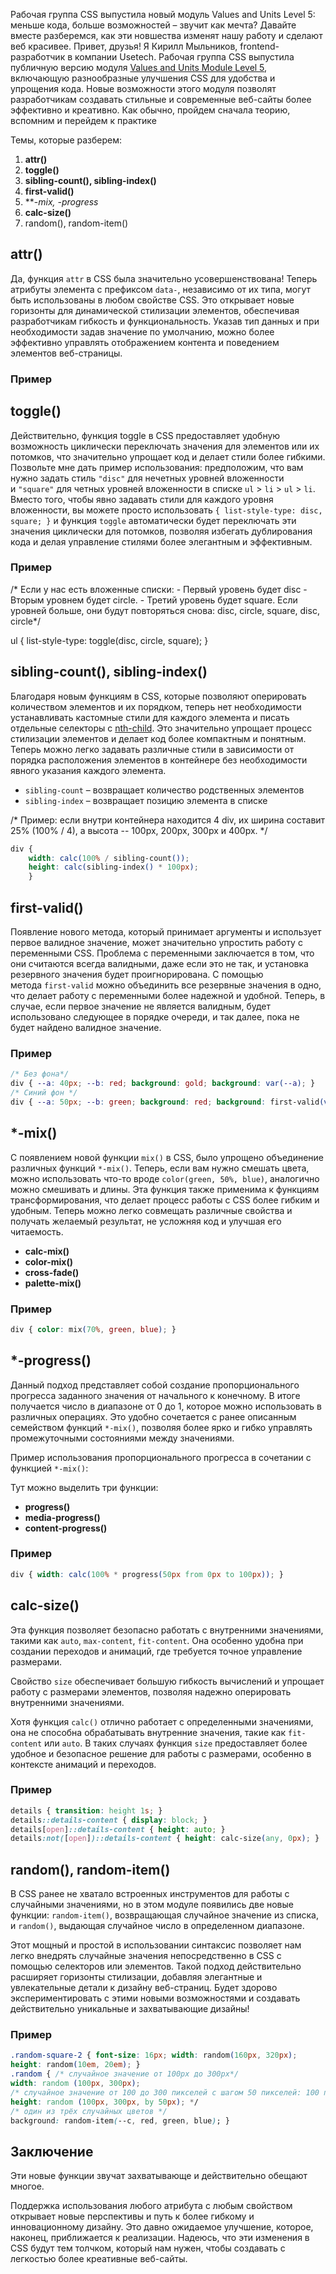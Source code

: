 Рабочая группа CSS выпустила новый модуль Values and Units Level 5: меньше кода, больше возможностей – звучит как мечта? Давайте вместе разберемся, как эти новшества изменят нашу работу и сделают веб красивее.
Привет, друзья! Я Кирилл Мыльников, frontend-разработчик в компании Usetech. Рабочая группа CSS выпустила публичную версию модуля [Values and Units Module Level 5](https://www.w3.org/TR/css-values-5/), включающую разнообразные улучшения CSS для удобства и упрощения кода. Новые возможности этого модуля позволят разработчикам создавать стильные и современные веб-сайты более эффективно и креативно. Как обычно, пройдем сначала теорию, вспомним и перейдем к практике  

Темы, которые разберем:

1. **attr()**
2. **toggle()**
3. **sibling-count(), sibling-index()**
4. **first-valid()**
5. **-*mix, -*progress**
6. **calc-size()**
7. random(), random-item()

## attr()

Да, функция `attr` в CSS была значительно усовершенствована! Теперь атрибуты элемента с префиксом `data-`, независимо от их типа, могут быть использованы в любом свойстве CSS. Это открывает новые горизонты для динамической стилизации элементов, обеспечивая разработчикам гибкость и функциональность. Указав тип данных и при необходимости задав значение по умолчанию, можно более эффективно управлять отображением контента и поведением элементов веб-страницы.

### Пример
<div data-width="89"></div> <div data-width="100"></div> <style> 
	div {
		width: attr(data-width px); } 
  </style>

## toggle()

Действительно, функция toggle в CSS предоставляет удобную возможность циклически переключать значения для элементов или их потомков, что значительно упрощает код и делает стили более гибкими. Позвольте мне дать пример использования: предположим, что вам нужно задать стиль `"disc"` для нечетных уровней вложенности и `"square"` для четных уровней вложенности в списке `ul` > `li` > `ul` > `li`. Вместо того, чтобы явно задавать стили для каждого уровня вложенности, вы можете просто использовать `{ list-style-type: disc, square; }` и функция `toggle` автоматически будет переключать эти значения циклически для потомков, позволяя избегать дублирования кода и делая управление стилями более элегантным и эффективным.

### Пример
/* Если у нас есть вложенные списки: - 
Первый уровень будет disc - 
Вторым уровнем будет circle. - 
Третий уровень будет square. 
Если уровней больше, они будут повторяться снова: disc, circle, square, disc, circle*/

ul { list-style-type: toggle(disc, circle, square); }

## sibling-count(), sibling-index()

Благодаря новым функциям в CSS, которые позволяют оперировать количеством элементов и их порядком, теперь нет необходимости устанавливать кастомные стили для каждого элемента и писать отдельные селекторы с [nth-child](https://doka.guide/css/child/). Это значительно упрощает процесс стилизации элементов и делает код более компактным и понятным. Теперь можно легко задавать различные стили в зависимости от порядка расположения элементов в контейнере без необходимости явного указания каждого элемента.

- `sibling-count` – возвращает количество родственных элементов
- `sibling-index` – возвращает позицию элемента в списке

/* Пример: если внутри контейнера находится 4 div, их ширина составит 25% (100% / 4), а высота -- 100px, 200px, 300px и 400px. */


```css
div { 
	width: calc(100% / sibling-count()); 
	height: calc(sibling-index() * 100px); 
	}
```

## first-valid()

Появление нового метода, который принимает аргументы и использует первое валидное значение, может значительно упростить работу с переменными CSS. Проблема с переменными заключается в том, что они считаются всегда валидными, даже если это не так, и установка резервного значения будет проигнорирована. С помощью метода `first-valid` можно объединить все резервные значения в одно, что делает работу с переменными более надежной и удобной. Теперь, в случае, если первое значение не является валидным, будет использовано следующее в порядке очереди, и так далее, пока не будет найдено валидное значение.

### Пример
```css
/* Без фона*/ 
div { --a: 40px; --b: red; background: gold; background: var(--a); } 
/* Синий фон */ 
div { --a: 50px; --b: green; background: red; background: first-valid(var(--a), var(--b)); }
```


## *-mix()

С появлением новой функции `mix()` в CSS, было упрощено объединение различных функций `*-mix()`. Теперь, если вам нужно смешать цвета, можно использовать что-то вроде `color(green, 50%, blue)`, аналогично можно смешивать и длины. Эта функция также применима к функциям трансформирования, что делает процесс работы с CSS более гибким и удобным. Теперь можно легко совмещать различные свойства и получать желаемый результат, не усложняя код и улучшая его читаемость.

- **calc-mix()**
- **color-mix()**
- **cross-fade()**
- **palette-mix()**

### Пример
```css
div { color: mix(70%, green, blue); }
```


## *-progress()

Данный подход представляет собой создание пропорционального прогресса заданного значения от начального к конечному. В итоге получается число в диапазоне от 0 до 1, которое можно использовать в различных операциях. Это удобно сочетается с ранее описанным семейством функций `*-mix()`, позволяя более ярко и гибко управлять промежуточными состояниями между значениями.

Пример использования пропорционального прогресса в сочетании с функцией `*-mix()`:

Тут можно выделить три функции:

- **progress()**
- **media-progress()**
- **content-progress()**

### Пример

```css
div { width: calc(100% * progress(50px from 0px to 100px)); }
```


## calc-size()

Эта функция позволяет безопасно работать с внутренними значениями, такими как `auto`, `max-content`, `fit-content`. Она особенно удобна при создании переходов и анимаций, где требуется точное управление размерами.

Свойство `size` обеспечивает большую гибкость вычислений и упрощает работу с размерами элементов, позволяя надежно оперировать внутренними значениями.

Хотя функция `calc()` отлично работает с определенными значениями, она не способна обрабатывать внутренние значения, такие как `fit-content` или `auto`. В таких случаях функция `size` предоставляет более удобное и безопасное решение для работы с размерами, особенно в контексте анимаций и переходов.

### Пример
```css
details { transition: height 1s; } 
details::details-content { display: block; } 
details[open]::details-content { height: auto; } 
details:not([open])::details-content { height: calc-size(any, 0px); }
```


## random(), random-item()

В CSS ранее не хватало встроенных инструментов для работы с случайными значениями, но в этом модуле появились две новые функции: `random-item()`, возвращающая случайное значение из списка, и `random()`, выдающая случайное число в определенном диапазоне.

Этот мощный и простой в использовании синтаксис позволяет нам легко внедрять случайные значения непосредственно в CSS с помощью селекторов или элементов. Такой подход действительно расширяет горизонты стилизации, добавляя элегантные и увлекательные детали к дизайну веб-страниц. Будет здорово экспериментировать с этими новыми возможностями и создавать действительно уникальные и захватывающие дизайны!

### Пример
```css
.random-square-2 { font-size: 16px; width: random(160px, 320px); 
height: random(10em, 20em); } 
.random { /* случайное значение от 100px до 300px*/ 
width: random (100px, 300px); 
/* случайное значение от 100 до 300 пикселей с шагом 50 пикселей: 100 пикселей, 150 пикселей...*/ 
height: random (100px, 300px, by 50px); */ 
/* один из трёх случайных цветов */ 
background: random-item(--c, red, green, blue); }
```

## Заключение

Эти новые функции звучат захватывающе и действительно обещают многое.

Поддержка использования любого атрибута с любым свойством открывает новые перспективы и путь к более гибкому и инновационному дизайну. Это давно ожидаемое улучшение, которое, наконец, приближается к реализации. Надеюсь, что эти изменения в CSS будут тем толчком, который нам нужен, чтобы создавать с легкостью более креативные веб-сайты.